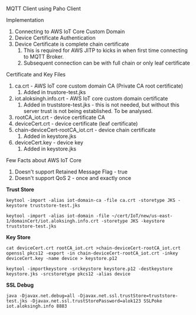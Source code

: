 MQTT Client using Paho Client

Implementation
1. Connecting to AWS IoT Core Custom Domain
2. Device Certificate Authentication
3. Device Certificate is complete chain certificate
    1. This is required for AWS JITP to kicks in when first time connecting to MQTT Broker.
    2. Subsequent connection can be with full chain or only leaf certificate

Certificate and Key Files
1. ca.crt - AWS IoT core custom domain CA (Private CA root certificate)
   1. Added in trustore-test.jks
2. iot.aloksingh.info.crt - AWS IoT core custom domain certificate 
   1. Added in truststore-test.jks - this is not needed, but without this server trust is not being established. To be analysed.
2. rootCA_iot.crt - device certificate CA
3. deviceCert.crt - device certificate (leaf certificate)   
4. chain-deviceCert-rootCA_iot.crt - device chain certificate
   1. Added in keystore.jks
5. deviceCert.key - device key
   1. Added in keystore.jks

Few Facts about AWS IoT Core
1. Doesn't support Retained Message Flag - true
2. Doesn't support QoS 2 - once and exactly once

**Trust Store**

``
keytool -import -alias iot-domain-ca -file ca.crt -storetype JKS -keystore truststore-test.jks
``

``
keytool -import -alias iot-domain -file ~/cert/IoT/new/us-east-1/domainCert/iot.aloksingh.info.crt -storetype JKS -keystore truststore-test.jks
``

**Key Store**

``
cat deviceCert.crt rootCA_iot.crt >chain-deviceCert-rootCA_iot.crt
``
``
openssl pkcs12 -export -in chain-deviceCert-rootCA_iot.crt -inkey deviceCert.key -name device > keystore.p12
``

``
keytool -importkeystore -srckeystore keystore.p12 -destkeystore keystore.jks -srcstoretype pkcs12 -alias device 
``

**SSL Debug**

``
java -Djavax.net.debug=all -Djavax.net.ssl.trustStore=truststore-test.jks -Djavax.net.ssl.trustStorePassword=alok123 SSLPoke iot.aloksingh.info 8883
``
